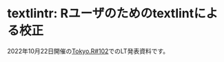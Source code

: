 textlintr: Rユーザのためのtextlintによる校正
================

2022年10月22日開催の[Tokyo.R#102](https://tokyor.connpass.com/event/262836/)でのLT発表資料です。
